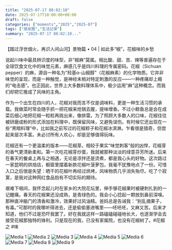 ```yaml
---
title: "2025-07-17 08:02:10"
date: 2025-07-17T10:00:00+08:00
draft: false
categories: ["moments","2025","2025-07"]
tags: ["朋友圈","生活记录"]
summary: "2025-07-17 08:02:10..."
---
```


【踏过浮世烟火，再识人间山河】景物篇 • 04 | 如此多“椒”，花椒味的乡愁

说起川味中最具辨识度的味型，非“椒麻”莫属。相比酸、甜、苦、辣等普遍存在于全球饮食文化中的味觉元素，麻感几乎是四川料理的专属密码。花椒（Sichuan pepper）的麻，源自一种名为“羟基α-山椒醇”（花椒麻素）的化学物质。它并非味觉的呈现，而是一种触觉，是神经末梢对特定刺激的反应——一种疼痛却上瘾的“电击感”。也正因此，世界上大多数料理体系中，极少运用“麻”这种概念。而我们却把它推成了风味的主角。

作为一个出生在四川的人，花椒对我而言不仅是调味料，更是一种生活习惯的承载。我做菜时常会随手抓一把花椒来炝锅去腥，提味增香。不过小鲸鱼总是会在成菜后细心地把花椒一粒粒再挑出来，像排雷。为了照顾大多数人的口味，花椒往往被研磨成粉的形式添加在料理中，既保留风味，又避免误伤。有时候它还出现在一些“黑暗料理”中，比如我之前写过的花椒粽子和花椒冰淇淋。乍看很是猎奇，但尝起来层次丰富。未必讨所有人欢心，却是足够值得玩味。

花椒还有一个更温柔的版本——花椒芽。相较于果实“味觉刺客”般的凶悍，花椒芽的香气更清新柔和。第一次吃花椒芽炒蛋，我就被那种淡淡的绿意芬芳所迷。后来在春天的餐桌上再与之相遇，无论是凉拌还是烫煮，都是我心头的好物。这次路过一家昆明的烘焙店，橱窗里摆着新款花椒叶菠萝包，我毫不犹豫地点了一份。可惜入口之后很是失望：晒干的花椒叶再经过烘烤，风味物质几乎消失殆尽。吃了个寂寞，是我对这种网红食品抱有不切实际的期待。

艰难下咽间，我怀念起儿时在家乡的大院花坛里，伸手够花椒果时被硬刺扎到的一记醒痛。春天的花椒果还没成熟，是青绿色的。我会小心捻起一颗放到鼻前深嗅。那种直冲脑门的清香和激冷，效果好过风油精。爸妈总是告诫我：“别乱摘果子，有毒。”可那时的我哪听得进去，还是偷偷塞进嘴里——呸呸呸，又麻又苦。后来才知道，他们不过是恐吓我罢了。好在我就这样一路磕磕碰碰地长大，也逐渐学会去接受花椒那独特的锋利。只是现在的我，已没有家属院，也没有花椒树了。
​
​#花椒 之 #味

![Media 1](/Moments/photos/2025-07-17/202507170802100.jpg)
![Media 2](/Moments/photos/2025-07-17/202507170802101.jpg)
![Media 3](/Moments/photos/2025-07-17/202507170802102.jpg)
![Media 4](/Moments/photos/2025-07-17/202507170802103.jpg)
![Media 5](/Moments/photos/2025-07-17/202507170802104.jpg)
![Media 6](/Moments/photos/2025-07-17/202507170802105.jpg)
![Media 7](/Moments/photos/2025-07-17/202507170802106.jpg)
![Media 8](/Moments/photos/2025-07-17/202507170802107.jpg)
![Media 9](/Moments/photos/2025-07-17/202507170802108.jpg)


